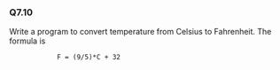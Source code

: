 ### Q7.10

Write a program to convert temperature from Celsius to Fahrenheit. The formula is

```
			F = (9/5)*C + 32
```

